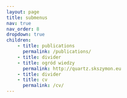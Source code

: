 ```yaml
---
layout: page
title: submenus
nav: true
nav_order: 8
dropdown: true
children:
    - title: publications
      permalink: /publications/
    - title: divider
    - title: ogród wiedzy
      permalink: http://quartz.skszymon.eu
    - title: divider
    - title: cv
      permalink: /cv/
---
```

